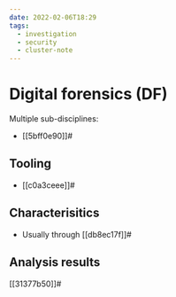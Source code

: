 ```yaml
---
date: 2022-02-06T18:29
tags:
  - investigation
  - security
  - cluster-note
---
```


# Digital forensics (DF)

Multiple sub-disciplines:

- [[5bff0e90]]# 

## Tooling

- [[c0a3ceee]]#

## Characterisitics

- Usually through [[db8ec17f]]#

## Analysis results

[[31377b50]]#

